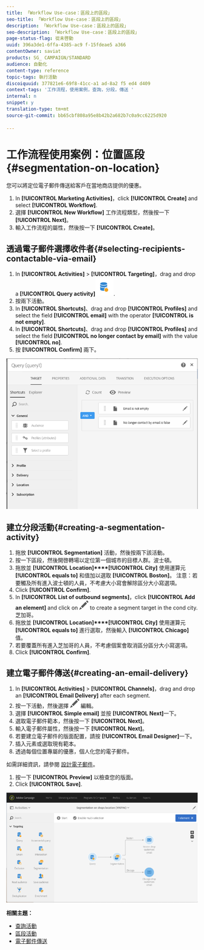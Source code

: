 ```yaml
---
title: 「Workflow Use-case：區段上的區段」
seo-title: 「Workflow Use-case：區段上的區段」
description: 「Workflow Use-case：區段上的區段」
seo-description: 「Workflow Use-case：區段上的區段」
page-status-flag: 從未啓動
uuid: 396a3de1-6ffa-4385-ac9 f-15fdeae5 a366
contentOwner: saviat
products: SG_ CAMPAIGN/STANDARD
audience: 自動化
content-type: reference
topic-tags: 執行活動
discoiquuid: 377821e6-69f8-41cc-a1 ad-8a2 f5 ed4 d409
context-tags: '工作流程，使用案例，查詢，分段，傳送 '
internal: n
snippet: y
translation-type: tm+mt
source-git-commit: bb65cbf808a95e8b42b2a682b7c0a9cc6225d920

---
```



# 工作流程使用案例：位置區段 {#segmentation-on-location}

您可以將定位電子郵件傳送給客戶在當地商店提供的優惠。

1. In **[!UICONTROL Marketing Activities]**，click **[!UICONTROL Create]** and select **[!UICONTROL Workflow]**.
1. 選擇 **[!UICONTROL New Workflow]** 工作流程類型，然後按一下 **[!UICONTROL Next]**。
1. 輸入工作流程的屬性，然後按一下 **[!UICONTROL Create]**。

## 透過電子郵件選擇收件者{#selecting-recipients-contactable-via-email}

1. In **[!UICONTROL Activities]** &gt; **[!UICONTROL Targeting]**，drag and drop a **[!UICONTROL Query activity]**![](assets/query.png).
1. 按兩下活動。
1. In **[!UICONTROL Shortcuts]**、drag and drop **[!UICONTROL Profiles]** and select the field **[!UICONTROL email]** with the operator **[!UICONTROL is not empty]**.
1. In **[!UICONTROL Shortcuts]**、drag and drop **[!UICONTROL Profiles]** and select the field **[!UICONTROL no longer contact by email]** with the value **[!UICONTROL no]**.
1. 按 **[!UICONTROL Confirm]** 兩下。

![](assets/wf-complement-query.png)

## 建立分段活動{#creating-a-segmentation-activity}

1. 拖放 **[!UICONTROL Segmentation]** 活動，然後按兩下該活動。
1. 按一下區段，然後開啓轉場以定位第一個城市的目標人群。波士頓。
1. 拖放並 **[!UICONTROL Location]****[!UICONTROL City]** 使用運算元 **[!UICONTROL equals to]** 和值加以選取 **[!UICONTROL Boston]**。
注意：若要觸及所有進入波士頓的人員，不考慮大小寫會解除區分大小寫選項。
1. Click **[!UICONTROL Confirm]**.
1. In **[!UICONTROL List of outbound segments]**，click **[!UICONTROL Add an element]** and click on ![](assets/edit_darkgrey-24px.png) to create a segment target in the cond city.芝加哥。
1. 拖放並 **[!UICONTROL Location]****[!UICONTROL City]** 使用運算元 **[!UICONTROL equals to]** 進行選取，然後輸入 **[!UICONTROL Chicago]** 值。
1. 若要覆蓋所有進入芝加哥的人員，不考慮個案會取消區分區分大小寫選項。
1. Click **[!UICONTROL Confirm]**.

## 建立電子郵件傳送{#creating-an-email-delivery}

1. In **[!UICONTROL Activities]** &gt; **[!UICONTROL Channels]**，drag and drop an **[!UICONTROL Email Delivery]** after each segment.
1. 按一下活動，然後選擇 ![](assets/edit_darkgrey-24px.png) 編輯。
1. 選擇 **[!UICONTROL Simple email]** 並按 **[!UICONTROL Next]**&#x200B;一下。
1. 選取電子郵件範本，然後按一下 **[!UICONTROL Next]**。
1. 輸入電子郵件屬性，然後按一下 **[!UICONTROL Next]**。
1. 若要建立電子郵件的版面配置，請按 **[!UICONTROL Email Designer]**&#x200B;一下。
1. 插入元素或選取現有範本。
1. 透過每個位置專屬的優惠，個人化您的電子郵件。

如需詳細資訊，請參閱 [設計電子郵件](../../designing/using/about-email-content-design.md#designing-an-email-content-from-scratch)。

1. 按一下 **[!UICONTROL Preview]** 以檢查您的版面。
1. Click **[!UICONTROL Save]**.

![](assets/wf-segmentation-location.png)

**相關主題：**

* [查詢活動](../../automating/using/query.md)
* [區段活動](../../automating/using/segmentation.md)
* [電子郵件傳送](../../automating/using/email-delivery.md)

